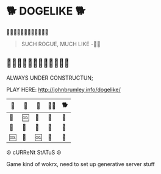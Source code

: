 # 🐕 DOGELIKE 🐕

🦴🦴🦴🦴🦴🦴🦴🦴🦴🦴🦴🦴

> SUCH ROGUE, MUCH LIKE -🐕‍🦺

## 🌭🌭🌭🌭🌭🌭🌭🌭🌭🌭🌭🌭

ALWAYS UNDER CONSTRUCTUN;

PLAY HERE: http://johnbrumley.info/dogelike/

|  🐩 | 🐶  | 🦮 | 🐕‍🦺  |  🐕 |
|-----|-----|-----|-----|-----|
|  🍃 |  🆒 |  🍖 | 🍖  | 🦴  |
|  🦴 | 🍂  |  🥏 | 🥏  | 🍂  |
|  🆒 |  🥏 |  🆒 | 🍂  | 🎾  |

☮ cURReNt StATuS ☮

Game kind of wokrx, need to set up generative server stuff